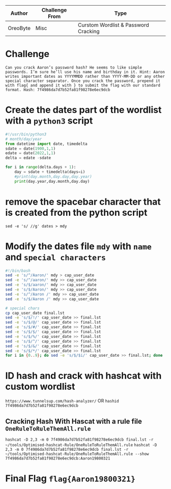| Author | Challenge From | Type |
| ------ | -------------- | ---- |
| OreoByte |  Misc | Curstom Wordlist & Password Cracking |

# Challenge 

`Can you crack Aaron’s password hash? He seems to like simple passwords. I’m sure he’ll use his name and birthday in it. Hint: Aaron writes important dates as YYYYMMDD rather than YYYY-MM-DD or any other special character separator. Once you crack the password, prepend it with flag{ and append it with } to submit the flag with our standard format. Hash: 7f4986da7d7b52fa81f98278e6ec9dcb`

# Create the dates part of the wordlist with a `python3` script

```python
#!/usr/bin/python3
# month/day/year
from datetime import date, timedelta
sdate = date(1900,1,1)
edate = date(2022,1,1)
delta = edate -sdate

for i in range(delta.days + 1):
    day = sdate + timedelta(days=i)
    #print(day.month,day.day,day.year)
    print(day.year,day.month,day.day)
```

# remove the spacebar character that is created from the python script

`sed -e 's/ //g' dates > mdy`

# Modify the dates file `mdy` with `name` and `special characters`

```bash
#!/bin/bash
sed -e 's/^/Aaron/' mdy > cap_user_date
sed -e 's/^/aaron/' mdy >> cap_user_date
sed -e 's/$/aaron/' mdy >> cap_user_date
sed -e 's/$/Aaron/' mdy >> cap_user_date
sed -e 's/^/Aaron /' mdy >> cap_user_date
sed -e 's/$/Aaron /' mdy >> cap_user_date

# special chars
cp cap_user_date final.lst
sed -e 's/$/!/' cap_user_date >> final.lst
sed -e 's/$/@/' cap_user_date >> final.lst
sed -e 's/$/#/' cap_user_date >> final.lst
sed -e 's/$/$/' cap_user_date >> final.lst
sed -e 's/$/%/' cap_user_date >> final.lst
sed -e 's/$/^/' cap_user_date >> final.lst
sed -e 's/$/&/' cap_user_date >> final.lst
sed -e 's/$/*/' cap_user_date >> final.lst
for i in {0..9}; do sed -e 's/$/$i/' cap_user_date >> final.lst; done
```

# ID hash and crack with hashcat with custom wordlist
`https://www.tunnelsup.com/hash-analyzer/`
OR
`hashid 7f4986da7d7b52fa81f98278e6ec9dcb`

## Cracking Hash With Hascat with a rule file `OneRuleToRuleThemAll.rule`

`hashcat -D 2,3 -m 0 7f4986da7d7b52fa81f98278e6ec9dcb final.lst -r ~/tools/Optimised-hashcat-Rule/OneRuleToRuleThemAll.rule`
`hashcat -D 2,3 -m 0 7f4986da7d7b52fa81f98278e6ec9dcb final.lst -r ~/tools/Optimised-hashcat-Rule/OneRuleToRuleThemAll.rule --show 7f4986da7d7b52fa81f98278e6ec9dcb:Aaron19800321`

# Final Flag `flag{Aaron19800321}`
